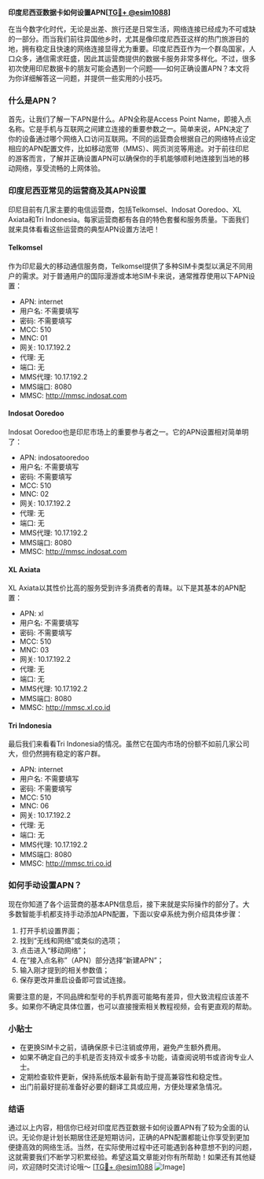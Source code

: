 **印度尼西亚数据卡如何设置APN[[TG💪+ @esim1088](https://t.me/s/esim1088)]**

在当今数字化时代，无论是出差、旅行还是日常生活，网络连接已经成为不可或缺的一部分。而当我们前往异国他乡时，尤其是像印度尼西亚这样的热门旅游目的地，拥有稳定且快速的网络连接显得尤为重要。印度尼西亚作为一个群岛国家，人口众多，通信需求旺盛，因此其运营商提供的数据卡服务非常多样化。不过，很多初次使用印尼数据卡的朋友可能会遇到一个问题——如何正确设置APN？本文将为你详细解答这一问题，并提供一些实用的小技巧。

### 什么是APN？

首先，让我们了解一下APN是什么。APN全称是Access Point Name，即接入点名称。它是手机与互联网之间建立连接的重要参数之一。简单来说，APN决定了你的设备通过哪个网络入口访问互联网。不同的运营商会根据自己的网络特点设定相应的APN配置文件，比如移动宽带（MMS）、网页浏览等用途。对于前往印尼的游客而言，了解并正确设置APN可以确保你的手机能够顺利地连接到当地的移动网络，享受流畅的上网体验。

### 印度尼西亚常见的运营商及其APN设置

印尼目前有几家主要的电信运营商，包括Telkomsel、Indosat Ooredoo、XL Axiata和Tri Indonesia。每家运营商都有各自的特色套餐和服务质量。下面我们就来具体看看这些运营商的典型APN设置方法吧！

#### Telkomsel
作为印尼最大的移动通信服务商，Telkomsel提供了多种SIM卡类型以满足不同用户的需求。对于普通用户的国际漫游或本地SIM卡来说，通常推荐使用以下APN设置：
- APN: internet
- 用户名: 不需要填写
- 密码: 不需要填写
- MCC: 510
- MNC: 01
- 网关: 10.17.192.2
- 代理: 无
- 端口: 无
- MMS代理: 10.17.192.2
- MMS端口: 8080
- MMSC: http://mmsc.indosat.com

#### Indosat Ooredoo
Indosat Ooredoo也是印尼市场上的重要参与者之一。它的APN设置相对简单明了：
- APN: indosatooredoo
- 用户名: 不需要填写
- 密码: 不需要填写
- MCC: 510
- MNC: 02
- 网关: 10.17.192.2
- 代理: 无
- 端口: 无
- MMS代理: 10.17.192.2
- MMS端口: 8080
- MMSC: http://mmsc.indosat.com

#### XL Axiata
XL Axiata以其性价比高的服务受到许多消费者的青睐。以下是其基本的APN配置：
- APN: xl
- 用户名: 不需要填写
- 密码: 不需要填写
- MCC: 510
- MNC: 03
- 网关: 10.17.192.2
- 代理: 无
- 端口: 无
- MMS代理: 10.17.192.2
- MMS端口: 8080
- MMSC: http://mmsc.xl.co.id

#### Tri Indonesia
最后我们来看看Tri Indonesia的情况。虽然它在国内市场的份额不如前几家公司大，但仍然拥有稳定的客户群。
- APN: internet
- 用户名: 不需要填写
- 密码: 不需要填写
- MCC: 510
- MNC: 06
- 网关: 10.17.192.2
- 代理: 无
- 端口: 无
- MMS代理: 10.17.192.2
- MMS端口: 8080
- MMSC: http://mmsc.tri.co.id

### 如何手动设置APN？

现在你知道了各个运营商的基本APN信息后，接下来就是实际操作的部分了。大多数智能手机都支持手动添加APN配置，下面以安卓系统为例介绍具体步骤：

1. 打开手机设置界面；
2. 找到“无线和网络”或类似的选项；
3. 点击进入“移动网络”；
4. 在“接入点名称”（APN）部分选择“新建APN”；
5. 输入刚才提到的相关参数值；
6. 保存更改并重启设备即可尝试连接。

需要注意的是，不同品牌和型号的手机界面可能略有差异，但大致流程应该差不多。如果你不确定具体位置，也可以直接搜索相关教程视频，会有更直观的帮助。

### 小贴士

- 在更换SIM卡之前，请确保原卡已注销或停用，避免产生额外费用。
- 如果不确定自己的手机是否支持双卡或多卡功能，请查阅说明书或咨询专业人士。
- 定期检查软件更新，保持系统版本最新有助于提高兼容性和稳定性。
- 出门前最好提前准备好必要的翻译工具或应用，方便处理紧急情况。

### 结语

通过以上内容，相信你已经对印度尼西亚数据卡如何设置APN有了较为全面的认识。无论你是计划长期居住还是短期访问，正确的APN配置都能让你享受到更加便捷高效的网络生活。当然，在实际使用过程中还可能遇到各种意想不到的问题，这就需要我们不断学习积累经验。希望这篇文章能对你有所帮助！如果还有其他疑问，欢迎随时交流讨论哦～ [[TG💪+ @esim1088](https://t.me/s/esim1088) ![Image](https://i.postimg.cc/4NQfJmqS/Snipaste-2025-05-13-00-14-12.png)]